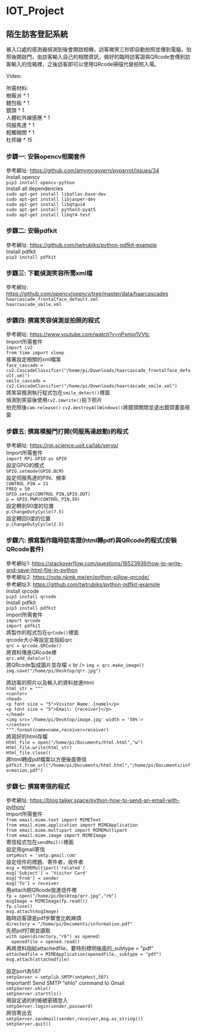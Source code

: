 # IOT_Project
## 陌生訪客登記系統
被入口處的感測器偵測到後會開啟相機，訪客微笑三秒即自動拍照並傳到電腦，拍照後開啟門，由訪客輸入自己的相關資訊，做好的臨時訪客證與QRcode會傳到訪客輸入的信箱裡，之後訪客即可以使用QRcode掃描代替拍照入場。<br />

Video: <br />

所需材料:<br />
樹莓派 * 1 <br />
麵包板 * 1 <br />
鏡頭 * 1 <br />
人體紅外線感應 * 1 <br />
伺服馬達 * 1 <br />
輕觸開關 * 1 <br />
杜邦線 * 15 <br />

### 步驟一: 安裝opencv相關套件
參考網址: https://github.com/amymcgovern/pyparrot/issues/34 <br />
Install opencv <br />
`pip3 install opencv-python` <br />
Install all dependencies <br />
`sudo apt-get install libatlas-base-dev` <br />
`sudo apt-get install libjasper-dev` <br />
`sudo apt-get install libqtgui4` <br />
`sudo apt-get install python3-pyqt5` <br />
`sudo apt-get install libqt4-test` <br />

### 步驟二: 安裝pdfkit
參考網址: https://github.com/twtrubiks/python-pdfkit-example <br />
Install pdfkit <br />
`pip3 install pdfkit` <br />

### 步驟三: 下載偵測笑容所需xml檔
參考網址: https://github.com/opencv/opencv/tree/master/data/haarcascades <br />
`haarcascade_frontalface_default.xml` <br />
`haarcascade_smile.xml` <br />

### 步驟四: 撰寫笑容偵測並拍照的程式
參考網址: https://www.youtube.com/watch?v=nPxmjo1VVtc <br />
Import所需套件 <br />
`import cv2` <br />
`from time import sleep` <br />
接著設定相關的xml檔案 <br />
`face_cascade = cv2.CascadeClassifier("/home/pi/Downloads/haarcascade_frontalface_default.xml")` <br />
`smile_cascade = cv2.CascadeClassifier("/home/pi/Downloads/haarcascade_smile.xml")` <br />
將笑容檢測執行程式包在`smile_detect()`裡面 <br />
偵測到笑容後使用`cv2.imwrite()`拍下照片 <br />
拍完照後`cam.release()` `cv2.destroyAllWindows()`將鏡頭關閉並退出鏡頭畫面視窗 <br />

### 步驟五: 撰寫模擬門打開(伺服馬達啟動)的程式
參考網址: https://rpi.science.uoit.ca/lab/servo/ <br />
Import所需套件 <br />
`import RPi.GPIO as GPIO` <br />
設定GPIO的模式 <br />
`GPIO.setmode(GPIO.BCM)` <br />
設定伺服馬達的PIN、頻率 <br />
`CONTROL_PIN = 21` <br />
`FREQ = 50` <br />
`GPIO.setup(CONTROL_PIN,GPIO.OUT)` <br />
`p = GPIO.PWM(CONTROL_PIN,50)` <br /> 
設定轉到90度的位置 <br />
`p.ChangeDutyCycle(7.5)` <br />
設定轉回0度的位置 <br />
`p.ChangeDutyCycle(2.5)` <br />

### 步驟六: 撰寫製作臨時訪客證(html轉pdf)與QRcode的程式(安裝QRcode套件)
參考網址1: https://stackoverflow.com/questions/16523939/how-to-write-and-save-html-file-in-python <br />
參考網址2: https://note.nkmk.me/en/python-pillow-qrcode/ <br />
參考網址3: https://github.com/twtrubiks/python-pdfkit-example <br />
Install qrcode <br />
`pip3 install qrcode` <br />
Install pdfkit <br />
`pip3 install pdfkit` <br />
Import所需套件 <br />
`import qrcode` <br />
`import pdfkit` <br />
將製作的程式包在`qrCode()`裡面 <br />
qrcode大小等設定並指給qrc <br />
`qrc = qrcode.QRCode()` <br />
將資料傳進QRcode裡 <br />
`qrc.add_data(url)` <br />
將QRcode製成圖片並存檔 < br />
`img = qrc.make_image()` <br />
`img.save("/home/pi/Desktop/qrr.jpg")` <br />

將訪客的照片以及輸入的資料放進html <br />
`html_str = """` <br />
     `<center>` <br />
     `<head>` <br />
        `<p font size = "5">Visitor Name: {name}</p>` <br />
        `<p font size = "5">Email: {receiver}</p>` <br />
     `</head>` <br />
     `<img src='/home/pi/Desktop/image.jpg' width = '50%'>` <br />
     `</center>` <br />
     `""".format(name=name,receiver=receiver)` <br />
將寫好的html存檔 <br />
`Html_file = open("/home/pi/Documents/html.html","w")` <br />
`Html_file.write(html_str)` <br />
`Html_file.close()` <br />
將html轉成pdf檔案以方便後面寄信 <br />
`pdfkit.from_url("/home/pi/Documents/html.html","/home/pi/Documents/information.pdf")` <br />

### 步驟七: 撰寫寄信的程式
參考網址: https://blog.taiker.space/python-how-to-send-an-email-with-python/ <br />
Import所需套件 <br />
`from email.mime.text import MIMEText` <br />
`from email.mime.application import MIMEApplication` <br />
`from email.mime.multipart import MIMEMultipart` <br />
`from email.mime.image import MIMEImage` <br />
寄信程式包在`sendMail()`裡面 <br />
設定用gmail寄信 <br />
`smtpHost = 'smtp.gmail.com'` <br />
設定信件的標題、寄件者，收件者 <br />
`msg = MIMEMultipart('related')` <br />
`msg['Subject'] = 'Visitor Card'`<br />
`msg['From'] = sender` <br />
`msg['To'] = receiver` <br />
用attach把QRcode放進信件裡 <br />
`fp = open("/home/pi/Desktop/qrr.jpg","rb")` <br />
`msgImage = MIMEImage(fp.read())` <br />
`fp.close()` <br />
`msg.attach(msgImage)` <br />
臨時訪客證是pdf步驟會比較麻煩 <br />
`directory = "/home/pi/Documents/information.pdf"` <br />
先把pdf打開並讀取 <br />
`with open(directory,"rb") as opened:` <br />
`  openedfile = opened.read()` <br />
再將資料指給attachedfile，要特別標明後面的_subtype = "pdf" <br />
`attachedfile = MIMEApplication(openedfile,_subtype = "pdf")` <br />
`msg.attach(attachedfile)` <br />

設定port為587 <br />
`smtpServer = smtplib.SMTP(smtpHost,587)` <br />
Important! Send SMTP "ehlo" command to Gmail <br />
`smtpServer.ehlo()` <br />
`smtpServer.starttls()` <br />
用設定過的的帳號密碼登入 <br />
`smtpServer.login(sender,password)` <br />
將信寄出去 <br />
`smtpServer.sendmail(sender,receiver,msg.as_string())` <br />
`smtpServer.quit()` <br />
